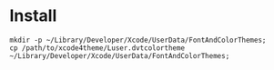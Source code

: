 
Install
==========


```
mkdir -p ~/Library/Developer/Xcode/UserData/FontAndColorThemes;
cp /path/to/xcode4theme/Luser.dvtcolortheme  ~/Library/Developer/Xcode/UserData/FontAndColorThemes;
```


